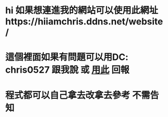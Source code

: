 # hi 如果想連進我的網站可以使用此網址https://hiiamchris.ddns.net/website/

# 這個裡面如果有問題可以用DC: chris0527 跟我說 或 [用此](https://hiiamchris.ddns.net/website/anther/respond/) 回報

# 程式都可以自己拿去改拿去參考 不需告知